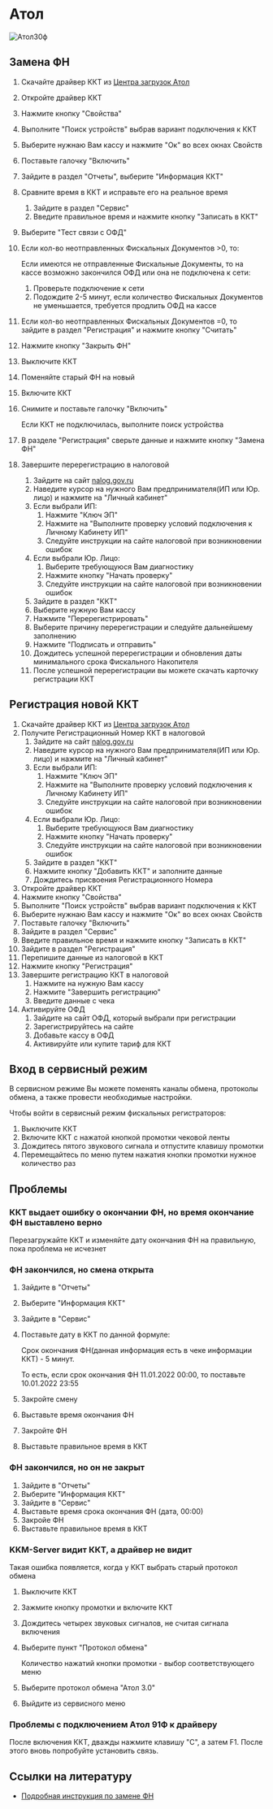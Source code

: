 # Атол
![Атол30ф](https://github.com/Barsuchek/Maintenance-Center-Engineer/blob/main/Photo/KKT/Атол.jpg)

## Замена ФН
1. Скачайте драйвер ККТ из [Центра загрузок Атол](https://fs.atol.ru/SitePages/Центр%20загрузки.aspx?utm_source=github.com&utm_medium=referral&utm_campaign=github.com&utm_referrer=github.com)
2. Откройте драйвер ККТ
3. Нажмите кнопку "Свойства"
4. Выполните "Поиск устройств" выбрав вариант подключения к ККТ
5. Выберите нужнаю Вам кассу и нажмите "Ок" во всех окнах Свойств
6. Поставьте галочку "Включить"
7. Зайдите в раздел "Отчеты", выберите "Информация ККТ"
8. Сравните время в ККТ и исправьте его на реальное время
	1. Зайдите в раздел "Сервис"
	2. Введите правильное время и нажмите кнопку "Записать в ККТ"
9. Выберите "Тест связи с ОФД"
8. Если кол-во неотправленных Фискальных Документов >0, то:
	
	Если имеются не отправленные Фискальные Документы, то на кассе возможно закончился ОФД или она не подключена к сети:
	1. Проверьте подключение к сети
	2. Подождите 2-5 минут, если количество Фискальных Документов не уменьшается, требуется продлить ОФД на кассе
9. Если кол-во неотправленных Фискальных Документов =0, то зайдите в раздел "Регистрация" и нажмите кнопку "Считать"
10. Нажмите кнопку "Закрыть ФН"
11. Выключите ККТ
12. Поменяйте старый ФН на новый
13. Включите ККТ
14. Снимите и поставьте галочку "Включить"
	
	Если ККТ не подключилась, выполните поиск устройства
15. В разделе "Регистрация" сверьте данные и нажмите кнопку "Замена ФН"
16. Завершите перерегистрацию в налоговой
	1. Зайдите на сайт [nalog.gov.ru](https://www.nalog.gov.ru)
	2. Наведите курсор на нужного Вам предпринимателя(ИП или Юр. лицо) и нажмите на "Личный кабинет"
	3. Если выбрали ИП:
		1. Нажмите "Ключ ЭП"
		2. Нажмите на "Выполните проверку условий подключения к Личному Кабинету ИП"
		3. Следуйте инструкции на сайте налоговой при возникновении ошибок
	4. Если выбрали Юр. Лицо:
		1. Выберите требующуюся Вам диагностику
		2. Нажмите кнопку "Начать проверку"
		3. Следуйте инструкции на сайте налоговой при возникновении ошибок
	5. Зайдите в раздел "ККТ"
	6. Выберите нужную Вам кассу
	7. Нажмите "Перерегистрировать"
	8. Выберите причину перерегистрации и следуйте дальнейшему заполнению
	9. Нажмите "Подписать и отправить"
	10. Дождитесь успешной перерегистрации и обновления даты минимального срока Фискального Накопителя
	11. После успешной перерегистрации вы можете скачать карточку регистрации ККТ

## Регистрация новой ККТ
1. Скачайте драйвер ККТ из [Центра загрузок Атол](https://fs.atol.ru/SitePages/Центр%20загрузки.aspx?utm_source=github.com&utm_medium=referral&utm_campaign=github.com&utm_referrer=github.com)
2. Получите Регистрационный Номер ККТ в налоговой
	1. Зайдите на сайт [nalog.gov.ru](https://www.nalog.gov.ru)
	2. Наведите курсор на нужного Вам предпринимателя(ИП или Юр. лицо) и нажмите на "Личный кабинет"
	3. Если выбрали ИП:
		1. Нажмите "Ключ ЭП"
		2. Нажмите на "Выполните проверку условий подключения к Личному Кабинету ИП"
		3. Следуйте инструкции на сайте налоговой при возникновении ошибок
	4. Если выбрали Юр. Лицо:
		1. Выберите требующуюся Вам диагностику
		2. Нажмите кнопку "Начать проверку"
		3. Следуйте инструкции на сайте налоговой при возникновении ошибок
	5. Зайдите в раздел "ККТ"
	6. Нажмите кнопку "Добавить ККТ" и заполните данные
	7. Дождитесь присвоения Регистрационного Номера
3. Откройте драйвер ККТ
4. Нажмите кнопку "Свойства"
5. Выполните "Поиск устройств" выбрав вариант подключения к ККТ
6. Выберите нужнаю Вам кассу и нажмите "Ок" во всех окнах Свойств
7. Поставьте галочку "Включить"
8. Зайдите в раздел "Сервис"
9. Введите правильное время и нажмите кнопку "Записать в ККТ"
10. Зайдите в раздел "Регистрация"
11. Перепишите данные из налоговой в ККТ
12. Нажмите кнопку "Регистрация"
13. Завершите регистрацию ККТ в налоговой
	1. Нажмите на нужную Вам кассу
	2. Нажмите "Завершить регистрацию"
	3. Введите данные с чека
14. Активируйте ОФД
	1. Зайдите на сайт ОФД, который выбрали при регистрации
	2. Зарегистрируйтесь на сайте
	3. Добавьте кассу в ОФД
	4. Активируйте или купите тариф для ККТ

## Вход в сервисный режим
В сервисном режиме Вы можете поменять каналы обмена, протоколы обмена, а также провести необходимые настройки.

Чтобы войти в сервисный режим фискальных регистраторов:
1. Выключите ККТ
2. Включите ККТ с нажатой кнопкой промотки чековой ленты
3. Дождитесь пятого звукового сигнала и отпустите клавишу промотки
4. Перемещайтесь по меню путем нажатия кнопки промотки нужное количество раз

## Проблемы
### ККТ выдает ошибку о окончании ФН, но время окончание ФН выставлено верно
Перезагружайте ККТ и изменяйте дату окончания ФН на правильную, пока проблема не исчезнет

### ФН закончился, но смена открыта
1. Зайдите в "Отчеты"
2. Выберите "Информация ККТ"
3. Зайдите в "Сервис"
4. Поставьте дату в ККТ по данной формуле:
	
	Срок окончания ФН(данная информация есть в чеке информации ККТ) - 5 минут.

	То есть, если срок окончания ФН 11.01.2022 00:00, то поставьте 10.01.2022 23:55
	
5. Закройте смену 
6. Выставьте время окончания ФН
7. Закройте ФН
8. Выставьте правильное время в ККТ

### ФН закончился, но он не закрыт
1. Зайдите в "Отчеты"
2. Выберите "Информация ККТ"
3. Зайдите в "Сервис"
4. Выставьте время срока окончания ФН (дата, 00:00)
5. Закройе ФН
6. Выставьте правильное время в ККТ

### KKM-Server видит ККТ, а драйвер не видит
Такая ошибка появляется, когда у ККТ выбрать старый протокол обмена

1. Выключите ККТ
2. Зажмите кнопку промотки и включите ККТ
3. Дождитесь четырех звуковых сигналов, не считая сигнала включения
4. Выберите пункт "Протокол обмена"
	
	Количество нажатий кнопки промотки - выбор соответствующего меню
5. Выберите протокол обмена "Атол 3.0"
6. Выйдите из сервисного меню

### Проблемы с подключением Атол 91Ф к драйверу
После включения ККТ, дважды нажмите клавишу "С", а затем F1. После этого вновь попробуйте установить связь.

## Ссылки на литературу
* [Подробная инструкция по замене ФН](https://kassopttorg.ru/questions/13071/)